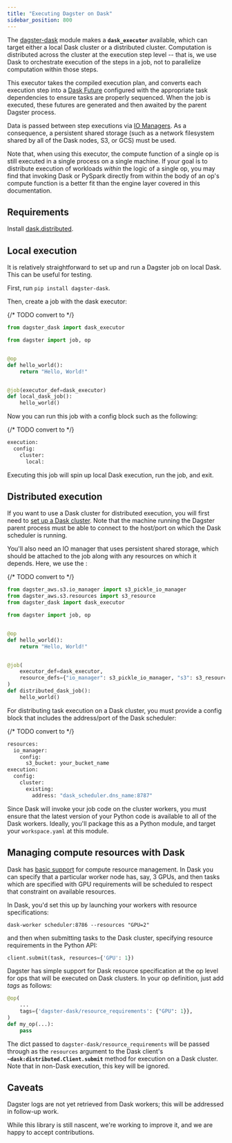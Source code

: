 ```yaml
---
title: "Executing Dagster on Dask"
sidebar_position: 800
---
```


The [dagster-dask](https://github.com/dagster-io/dagster/tree/master/python_modules/libraries/dagster-dask) module makes a **`dask_executor`** available, which can target either a local Dask cluster or a distributed cluster. Computation is distributed across the cluster at the execution step level -- that is, we use Dask to orchestrate execution of the steps in a job, not to parallelize computation within those steps.

This executor takes the compiled execution plan, and converts each execution step into a [Dask Future](https://docs.dask.org/en/latest/futures.html) configured with the appropriate task dependencies to ensure tasks are properly sequenced. When the job is executed, these futures are generated and then awaited by the parent Dagster process.

Data is passed between step executions via [IO Managers](/guides/build/io-managers/). As a consequence, a persistent shared storage (such as a network filesystem shared by all of the Dask nodes, S3, or GCS) must be used.

Note that, when using this executor, the compute function of a single op is still executed in a single process on a single machine. If your goal is to distribute execution of workloads _within_ the logic of a single op, you may find that invoking Dask or PySpark directly from within the body of an op's compute function is a better fit than the engine layer covered in this documentation.

## Requirements

Install [dask.distributed](https://distributed.readthedocs.io/en/latest/install.html).

## Local execution

It is relatively straightforward to set up and run a Dagster job on local Dask. This can be useful for testing.

First, run `pip install dagster-dask`.

Then, create a job with the dask executor:

{/* TODO convert to <CodeExample> */}
```python file=/deploying/dask_hello_world.py startafter=start_local_job_marker endbefore=end_local_job_marker
from dagster_dask import dask_executor

from dagster import job, op


@op
def hello_world():
    return "Hello, World!"


@job(executor_def=dask_executor)
def local_dask_job():
    hello_world()
```

Now you can run this job with a config block such as the following:

{/* TODO convert to <CodeExample> */}
```python file=/deploying/dask_hello_world.yaml
execution:
  config:
    cluster:
      local:
```

Executing this job will spin up local Dask execution, run the job, and exit.

## Distributed execution

If you want to use a Dask cluster for distributed execution, you will first need to [set up a Dask cluster](https://distributed.readthedocs.io/en/latest/quickstart.html#setup-dask-distributed-the-hard-way). Note that the machine running the Dagster parent process must be able to connect to the host/port on which the Dask scheduler is running.

You'll also need an IO manager that uses persistent shared storage, which should be attached to the job along with any resources on which it depends. Here, we use the <PyObject section="libraries" module="dagster_aws" object="s3.s3_pickle_io_manager"/>:

{/* TODO convert to <CodeExample> */}
```python file=/deploying/dask_hello_world_distributed.py startafter=start_distributed_job_marker endbefore=end_distributed_job_marker
from dagster_aws.s3.io_manager import s3_pickle_io_manager
from dagster_aws.s3.resources import s3_resource
from dagster_dask import dask_executor

from dagster import job, op


@op
def hello_world():
    return "Hello, World!"


@job(
    executor_def=dask_executor,
    resource_defs={"io_manager": s3_pickle_io_manager, "s3": s3_resource},
)
def distributed_dask_job():
    hello_world()
```

For distributing task execution on a Dask cluster, you must provide a config block that includes the address/port of the Dask scheduler:

{/* TODO convert to <CodeExample> */}
```python file=/deploying/dask_remote.yaml
resources:
  io_manager:
    config:
      s3_bucket: your_bucket_name
execution:
  config:
    cluster:
      existing:
        address: "dask_scheduler.dns_name:8787"
```

Since Dask will invoke your job code on the cluster workers, you must ensure that the latest version of your Python code is available to all of the Dask workers. Ideally, you'll package this as a Python module, and target your `workspace.yaml` at this module.

## Managing compute resources with Dask

Dask has [basic support](https://distributed.dask.org/en/latest/resources.html) for compute resource management. In Dask you can specify that a particular worker node has, say, 3 GPUs, and then tasks which are specified with GPU requirements will be scheduled to respect that constraint on available resources.

In Dask, you'd set this up by launching your workers with resource specifications:

```shell
dask-worker scheduler:8786 --resources "GPU=2"
```

and then when submitting tasks to the Dask cluster, specifying resource requirements in the Python API:

```python
client.submit(task, resources={'GPU': 1})
```

Dagster has simple support for Dask resource specification at the op level for ops that will be executed on Dask clusters. In your op definition, just add _tags_ as follows:

```python
@op(
    ...
    tags={'dagster-dask/resource_requirements': {"GPU": 1}},
)
def my_op(...):
    pass
```

The dict passed to `dagster-dask/resource_requirements` will be passed through as the `resources` argument to the Dask client's **`~dask:distributed.Client.submit`** method for execution on a Dask cluster. Note that in non-Dask execution, this key will be ignored.

## Caveats

Dagster logs are not yet retrieved from Dask workers; this will be addressed in follow-up work.

While this library is still nascent, we're working to improve it, and we are happy to accept contributions.

